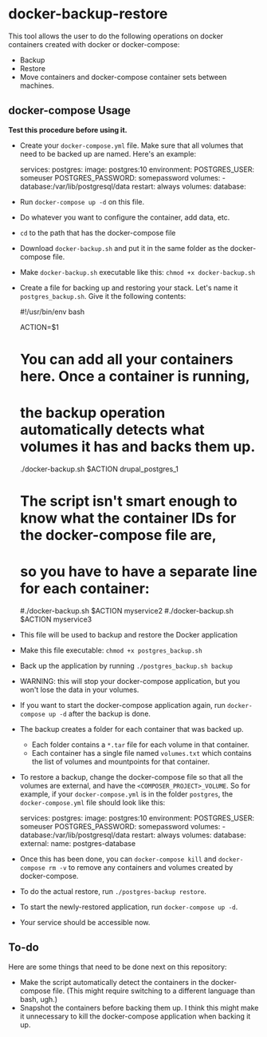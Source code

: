 # docker-backup-restore

This tool allows the user to do the following operations on docker containers created with docker or docker-compose:

- Backup
- Restore
- Move containers and docker-compose container sets between machines.

## docker-compose Usage

**Test this procedure before using it.**

- Create your `docker-compose.yml` file. Make sure that all volumes that need to be backed up are named. Here's an example:

    services:
      postgres:
        image: postgres:10
        environment:
          POSTGRES_USER: someuser
          POSTGRES_PASSWORD: somepassword
        volumes:
          - database:/var/lib/postgresql/data
        restart: always
    volumes:
      database:

- Run `docker-compose up -d` on this file.
- Do whatever you want to configure the container, add data, etc.
- `cd` to the path that has the docker-compose file
- Download `docker-backup.sh` and put it in the same folder as the docker-compose file.
- Make `docker-backup.sh` executable like this: `chmod +x docker-backup.sh`
- Create a file for backing up and restoring your stack. Let's name it `postgres_backup.sh`. Give it the following contents:

    #!/usr/bin/env bash

    ACTION=$1
    
    # You can add all your containers here. Once a container is running,
    # the backup operation automatically detects what volumes it has and backs them up.
    ./docker-backup.sh $ACTION drupal_postgres_1

    # The script isn't smart enough to know what the container IDs for the docker-compose file are,
    # so you have to have a separate line for each container:
    #./docker-backup.sh $ACTION myservice2
    #./docker-backup.sh $ACTION myservice3

- This file will be used to backup and restore the Docker application
- Make this file executable: `chmod +x postgres_backup.sh`
- Back up the application by running `./postgres_backup.sh backup`
- WARNING: this will stop your docker-compose application, but you won't lose the data in your volumes.
- If you want to start the docker-compose application again, run `docker-compose up -d` after the backup is done.
- The backup creates a folder for each container that was backed up.
  - Each folder contains a `*.tar` file for each volume in that container.
  - Each container has a single file named `volumes.txt` which contains the list of volumes and mountpoints for that container.
- To restore a backup, change the docker-compose file so that all the volumes are external, and have the `<COMPOSER_PROJECT>_VOLUME`. So for example, if your `docker-compose.yml` is in the folder `postgres`, the `docker-compose.yml` file should look like this:

    services:
      postgres:
        image: postgres:10
        environment:
          POSTGRES_USER: someuser
          POSTGRES_PASSWORD: somepassword
        volumes:
          - database:/var/lib/postgresql/data
        restart: always
    volumes:
      database:
        external:
          name: postgres-database

- Once this has been done, you can `docker-compose kill` and `docker-compose rm -v` to remove any containers and volumes created by docker-compose.
- To do the actual restore, run `./postgres-backup restore`.
- To start the newly-restored application, run `docker-compose up -d`.
- Your service should be accessible now.

## To-do

Here are some things that need to be done next on this repository:

- Make the script automatically detect the containers in the docker-compose file. (This might require switching to a different language than bash, ugh.)
- Snapshot the containers before backing them up. I think this might make it unnecessary to kill the docker-compose application when backing it up.
